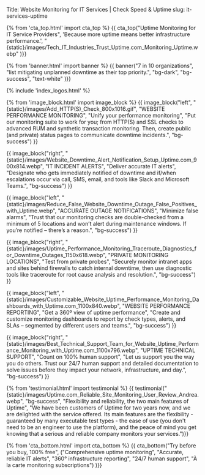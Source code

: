 Title: Website Monitoring for IT Services | Check Speed & Uptime
slug: it-services-uptime

{% from 'cta_top.html' import cta_top %} 
{{ cta_top("Uptime Monitoring for IT Service Providers",
  'Because more uptime means better infrastructure performance.',
  "{static}/images/Tech_IT_Industries_Trust_Uptime.com_Monitoring_Uptime.webp"
)}}


{% from 'banner.html' import banner %} 
{{ banner("<span class='text-success'>7</span> in <span class='text-success'>10</span> organizations",
  "list mitigating unplanned downtime as their top priority.",
  "bg-dark",
  "bg-success",
  "text-white"
)}}

 <div class="container bg-white my-5">
  {% include 'index_logos.html' %}
 </div>

{% from 'image_block.html' import image_block %}
{{ image_block("left", "{static}/images/Add_HTTP(S)_Check_800x1016.gif",
"WEBSITE PERFORMANCE MONITORING",
"Unify your performance monitoring",
"Put our monitoring suite to work for you; from HTTP(S) and SSL checks to advanced RUM and synthetic transaction monitoring. Then, create public (and private) status pages to communicate downtime incidents.",
"bg-success") }}

{{ image_block("right", "{static}/images/Website_Downtime_Alert_Notification_Setup_Uptime.com_900x814.webp",
"IT INCIDENT ALERTS",
"Deliver accurate IT alerts",
"Designate who gets immediately notified of downtime and if/when escalations occur via call, SMS, email, and tools like Slack and Microsoft Teams.",
"bg-success") }}

{{ image_block("left", "{static}/images/Reduce_False_Website_Downtime_Outage_False_Positives_with_Uptime.webp",
"ACCURATE OUTAGE NOTIFICATIONS",
"Minimize false alarms",
"Trust that our monitoring checks are double-checked from a minimum of 5 locations and won’t alert during maintenance windows. If you’re notified – there’s a reason.",
"bg-success") }}

{{ image_block("right", "{static}/images/Uptime_Performance_Monitoring_Traceroute_Diagnostics_for_Downtime_Outages_1150x618.webp",
"PRIVATE MONITORING LOCATIONS",
"Test from private probes",
"Securely monitor intranet apps and sites behind firewalls to catch internal downtime, then use diagnostic tools like traceroute for root cause analysis and resolution.",
"bg-success") }}

{{ image_block("left", "{static}/images/Customizable_Website_Uptime_Performance_Monitoring_Dashboards_with_Uptime.com_1100x840.webp",
"WEBSITE PERFORMANCE REPORTING",
"Get a 360º view of uptime performance",
"Create and customize monitoring dashboards to report by check types, alerts, and SLAs  – segmented by different users and teams.",
"bg-success") }}

{{ image_block("right", "{static}/images/Best_Technical_Support_Team_for_Website_Uptime_Performance_Monitoring_with_Uptime.com_1100x796.webp",
"UPTIME TECHNICAL SUPPORT",
"Count on 100% human support",
"Let us support you the way you do others. Trust our 24/7 human support and detailed documentation to solve issues before they impact your network, infrastructure, and day.",
"bg-success") }}


{% from 'testimonial.html' import testimonial %}
{{ testimonial("{static}/images/Uptime.com_Reliable_Site_Monitoring_User_Review_Andrea.webp",
  "bg-success",
  "Flexibility and reliability, the two main features of Uptime",
  "We have been customers of Uptime for two years now, and we are delighted with the service offered. Its main features are the flexibility - guaranteed by many executable test types - the ease of use (you don't need to be an engineer to use the platform), and the peace of mind you get knowing that a serious and reliable company monitors your services.")}}


{% from 'cta_bottom.html' import cta_bottom %} 
{{ cta_bottom("Try before you buy, 100% free",
  ("Comprehensive uptime monitoring", 
  "Accurate, reliable IT alerts",
  "360° infrastructure reporting",
  "24/7 human support",
  "À la carte monitoring subscriptions")
  )}}
